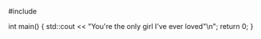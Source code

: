 #include <iostream>

int main() {
    std::cout << "You're the only girl I've ever loved"\n";
    return 0;
}
